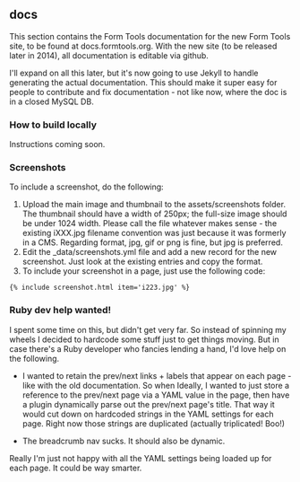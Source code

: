 ## docs

This section contains the Form Tools documentation for the new Form Tools site, to be found at docs.formtools.org. With
the new site (to be released later in 2014), all documentation is editable via github.

I'll expand on all this later, but it's now going to use Jekyll to handle generating the actual documentation. This should
make it super easy for people to contribute and fix documentation - not like now, where the doc is in a closed MySQL DB.

### How to build locally

Instructions coming soon.


### Screenshots

To include a screenshot, do the following:

1. Upload the main image and thumbnail to the assets/screenshots folder. The thumbnail should have a width of 250px; the full-size
image should be under 1024 width. Please call the file whatever makes sense - the existing iXXX.jpg filename convention was just
because it was formerly in a CMS. Regarding format, jpg, gif or png is fine, but jpg is preferred.
2. Edit the _data/screenshots.yml file and add a new record for the new screenshot. Just look at the existing entries and
copy the format.
3. To include your screenshot in a page, just use the following code:
```
{% include screenshot.html item='i223.jpg' %}
```


### Ruby dev help wanted!

I spent some time on this, but didn't get very far. So instead of spinning my wheels I decided to hardcode some stuff
just to get things moving. But in case there's a Ruby developer who fancies lending a hand, I'd love help on the following.

- I wanted to retain the prev/next links + labels that appear on each page - like with the old documentation. So when
Ideally, I wanted to just store a reference to the prev/next page via a YAML value in the page, then have a plugin
dynamically parse out the prev/next page's title. That way it would cut down on hardcoded strings in the
YAML settings for each page. Right now those strings are duplicated (actually triplicated! Boo!)

- The breadcrumb nav sucks. It should also be dynamic.

Really I'm just not happy with all the YAML settings being loaded up for each page. It could be way smarter.